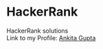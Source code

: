 # HackerRank
HackerRank  solutions 
<br>
Link to my Profile: [Ankita Gupta](https://www.hackerrank.com/AnkitaGupta16)
